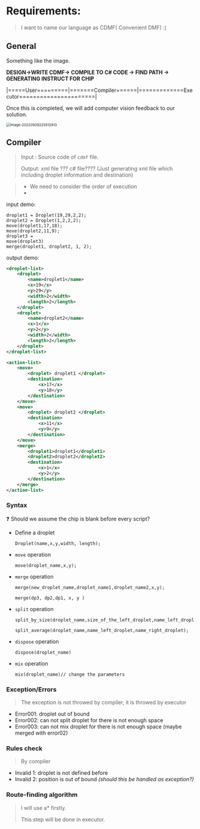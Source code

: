 # Requirements:

> I want to name our language as CDMF( Convenient DMF) :) 

## General

Something like the image.  

**DESIGN->WRITE  CDMF-> COMPILE TO C# CODE -> FIND PATH -> GENERATING INSTRUCT FOR CHIP**

|=====User=========|=======Compiler======|=============Executor======================|

Once this is completed, we will add computer vision feedback to our solution.

<img src="C:\Users\Wenjie\AppData\Roaming\Typora\typora-user-images\image-20220929225512913.png" alt="image-20220929225512913" style="zoom:67%;" />

##  Compiler

> Input : Source code of `cdmf` file.
>
> Output: xml file ??? c# file????  (Just generating xml file which including droplet information and destination)

> * We need to consider the order of execution
> * 

input demo:

``` 
droplet1 = Droplet(19,29,2,2);
droplet2 = Droplet(1,2,2,2);
move(droplet1,17,18);
move(droplet2,11,9);
droplet3 = 
move(droplet3)
merge(droplet1, droplet2, 1, 2);

```

output demo:

```xml
<droplet-list>
    <droplet>
        <name>droplet1</name>
        <x>19</x>
        <y>29</y>
        <width>2</width>
        <length>2</length>
    </droplet>
    <droplet>
        <name>droplet2</name>
        <x>1</x>
        <y>2</y>
        <width>2</width>
        <length>2</length>
    </droplet>
</droplet-list>

<action-list>
    <move>
        <droplet> droplet1 </droplet>
        <destination>
            <x>17</x>
            <y>18</y>
        </destination>
    </move>
    <move>
        <droplet> droplet2 </droplet>
        <destination>
            <x>11</x>
            <y>9</y>
        </destination>
    </move>
    <merge>
        <droplet1>droplet1</droplet1>
        <droplet2>droplet2</droplet2>
        <destination>
            <x>1</x>
            <y>2</y>
        </destination>
    </merge>
</action-list>
```



### Syntax 

:question: Should we assume the chip is blank before every script?

* Define a droplet

  ``` 
  Droplet(name,x,y,width, length);
  ```

* `move` operation

  ``` 
  move(droplet_name,x,y);
  ```

* `merge` operation

  ```
  merge(new_droplet_name,droplet_name1,droplet_name2,x,y);
  
  merge(dp3, dp2,dp1, x, y )
  ```

* `split` operation

  ```
  split_by_size(droplet_name,size_of_the_left_droplet,name_left_droplet,name_right_droplet);
  
  split_average(droplet_name,name_left_droplet,name_right_droplet);
  ```

* `dispose` operation

  ```
  dispose(droplet_name)
  ```

* `mix` operation

  ```
  mix(droplet_name)// change the parameters
  ```

### Exception/Errors

> The exception is not throwed by compiler, it is throwed by executor

* Error001: droplet out of bound
* Error002: can not split droplet for there is not enough space
* Error003: can not mix droplet for there is not enough space (maybe merged with error02)

### Rules check

> By compiler

* Invalid 1: droplet is not defined before
* Invalid 2: position is out of bound *(should this be handled as exception?)*



### Route-finding algorithm

> I will use a* firstly.
>
> This step will be done in executor.
